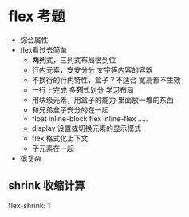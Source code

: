 # flex 考题
- 综合属性
- flex看过去简单
    - **两列**式，三列式布局很到位 
    - 行内元素，安安分分 文字等内容的容器
    - 不换行的行内特性，盒子？不适合 宽高都不生效
    - 一行上完成 多**列**式划分 学习布局
    - 用块级元素，用盒子的能力 里面放一堆的东西
    - 和兄弟盒子安分的在一起
    - float inline-block flex inline-flex .....
    - display 设置或切换元素的显示模式
    - flex 格式化上下文
    - 子元素在一起
- 很复杂

## shrink 收缩计算
   flex-shrink: 1